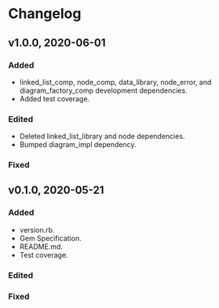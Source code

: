 # Changelog

## v1.0.0, 2020-06-01

### Added

- linked_list_comp, node_comp, data_library, node_error, and 
diagram_factory_comp development dependencies.
- Added test coverage.

### Edited

- Deleted linked_list_library and node dependencies.
- Bumped diagram_impl dependency.

### Fixed

## v0.1.0, 2020-05-21

### Added

- version.rb.
- Gem Specification.
- README.md.
- Test coverage.

### Edited

### Fixed
